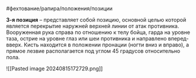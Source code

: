 #фехтование/рапира/положения/позиции 

**3-я позиция** – представляет собой позицию, основной целью которой является перекрытие наружней верхней линии от атак противника. Вооруженная рука справа по отношению к телу бойца, гарда на уровне таза, острие на уровне глаз или шеи противника и направлено вперед-вверх. Кисть находится в положении пронации (ногти вниз и вправо), а прямое лезвие располагается под углом 45 градусов относительно пола.

![[Pasted image 20240815172729.png]]